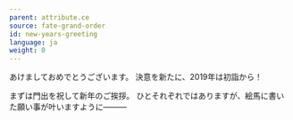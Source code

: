 ```yaml
---
parent: attribute.ce
source: fate-grand-order
id: new-years-greeting
language: ja
weight: 0
---
```


あけましておめでとうございます。
決意を新たに、2019年は初詣から！

まずは門出を祝して新年のご挨拶。
ひとそれぞれではありますが、絵馬に書いた願い事が叶いますように―――
